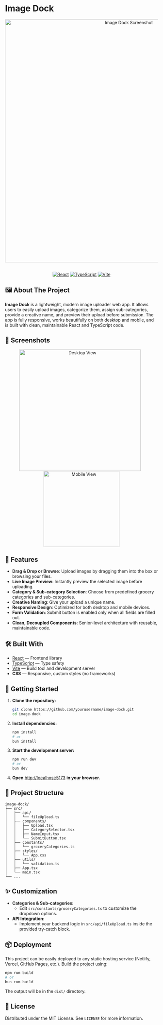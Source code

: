 # Image Dock

<div align="center">
  <img src="src/assets/screenshots/image-dock-demo.png" alt="Image Dock Screenshot" width="800">
</div>

<br/>

<div align="center">

[![React](https://img.shields.io/badge/React-18.2.0-blue.svg?style=for-the-badge&logo=react)](https://reactjs.org/)
[![TypeScript](https://img.shields.io/badge/TypeScript-5.7.2-blue.svg?style=for-the-badge&logo=typescript)](https://www.typescriptlang.org/)
[![Vite](https://img.shields.io/badge/Vite-6.2.0-purple.svg?style=for-the-badge&logo=vite)](https://vitejs.dev/)

</div>

## 🖼️ About The Project

**Image Dock** is a lightweight, modern image uploader web app. It allows users to easily upload images, categorize them, assign sub-categories, provide a creative name, and preview their upload before submission. The app is fully responsive, works beautifully on both desktop and mobile, and is built with clean, maintainable React and TypeScript code.

## 📸 Screenshots

<div align="center">
  <img src="src/assets/screenshots/image-dock-desktop.png" alt="Desktop View" width="400" style="margin-right: 10px;">
  <img src="src/assets/screenshots/image-dock-mobile.png" alt="Mobile View" width="250">
</div>

## 🚀 Features

- **Drag & Drop or Browse**: Upload images by dragging them into the box or browsing your files.
- **Live Image Preview**: Instantly preview the selected image before uploading.
- **Category & Sub-category Selection**: Choose from predefined grocery categories and sub-categories.
- **Creative Naming**: Give your upload a unique name.
- **Responsive Design**: Optimized for both desktop and mobile devices.
- **Form Validation**: Submit button is enabled only when all fields are filled out.
- **Clean, Decoupled Components**: Senior-level architecture with reusable, maintainable code.

## 🛠️ Built With

- [React](https://reactjs.org/) — Frontend library
- [TypeScript](https://www.typescriptlang.org/) — Type safety
- [Vite](https://vitejs.dev/) — Build tool and development server
- **CSS** — Responsive, custom styles (no frameworks)

## 🚀 Getting Started

1. **Clone the repository:**

    ```bash
    git clone https://github.com/yourusername/image-dock.git
    cd image-dock
    ```

2. **Install dependencies:**

    ```bash
    npm install
    # or
    bun install
    ```

3. **Start the development server:**

    ```bash
    npm run dev
    # or
    bun dev
    ```

4. **Open** [http://localhost:5173](http://localhost:5173) **in your browser.**

## 🧩 Project Structure

```
image-dock/
├── src/
│   ├── api/
│   │   └── fileUpload.ts
│   ├── components/
│   │   ├── Upload.tsx
│   │   ├── CategorySelector.tsx
│   │   ├── NameInput.tsx
│   │   └── SubmitButton.tsx
│   ├── constants/
│   │   └── groceryCategories.ts
│   ├── styles/
│   │   └── App.css
│   ├── utils/
│   │   └── validation.ts
│   ├── App.tsx
│   └── main.tsx
└── ...
```

## ✨ Customization

- **Categories & Sub-categories:**
  - Edit `src/constants/groceryCategories.ts` to customize the dropdown options.
- **API Integration:**
  - Implement your backend logic in `src/api/fileUpload.ts` inside the provided try-catch block.

## 📦 Deployment

This project can be easily deployed to any static hosting service (Netlify, Vercel, GitHub Pages, etc.). Build the project using:

```bash
npm run build
# or
bun run build
```
The output will be in the `dist/` directory.

## 📝 License

Distributed under the MIT License. See `LICENSE` for more information.